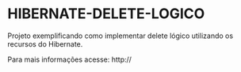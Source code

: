 HIBERNATE-DELETE-LOGICO
=========================

Projeto exemplificando como implementar delete lógico utilizando os recursos do Hibernate.

Para mais informações acesse: http://
